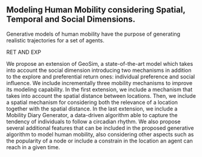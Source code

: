 ## Modeling Human Mobility considering Spatial, Temporal and Social Dimensions.


Generative models of human mobility have the purpose of generating realistic trajectories for a set of agents.

RET AND EXP

We propose an extension of GeoSim, a state-of-the-art model which takes into account the social dimension introducing two mechanisms in addition to the explore and preferential return ones: individual preference and social influence. We include incrementally three mobility mechanisms to improve its modeling capability. In the first extension, we include a mechanism that takes into account the spatial distance between locations. Then, we include a spatial mechanism for considering both the relevance of a location together with the spatial distance. In the last extension, we include a Mobility Diary Generator, a data-driven algorithm able to capture the tendency of individuals to follow a circadian rhythm. We also propose several additional features that can be included in the proposed generative algorithm to model human mobility, also considering other aspects such as the popularity of a node or include a constrain in the location an agent can reach in a given time.
